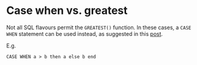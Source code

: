 # Case when vs. greatest

Not all SQL flavours permit the `GREATEST()` function. In these cases, a `CASE WHEN` statement can be used instead, as suggested in this [post](https://dba.stackexchange.com/a/215134).

E.g.

    CASE WHEN a > b then a else b end

